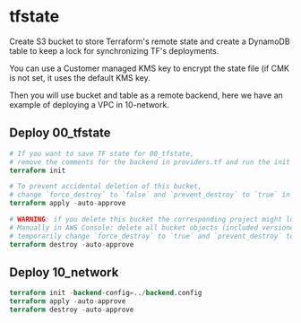# tfstate

Create S3 bucket to store Terraform's remote state and create a DynamoDB table to keep a lock for synchronizing TF's deployments.

You can use a Customer managed KMS key to encrypt the state file (if CMK is not set, it uses the default KMS key.

Then you will use bucket and table as a remote backend, here we have an example of deploying a VPC in 10-network.

## Deploy 00_tfstate

```terraform
# If you want to save TF state for 00_tfstate,
# remove the comments for the backend in providers.tf and run the init command a second time.
terraform init

# To prevent accidental deletion of this bucket,
# change `force_destroy` to `false` and `prevent_destroy` to `true` in `tfstate.tf`
terraform apply -auto-approve

# WARNING: if you delete this bucket the corresponding project might loose all its TF state files
# Manually in AWS Console: delete all bucket objects (included versioned ones)
# temporarily change `force_destroy` to `true` and `prevent_destroy` to `false` in `tfstate.tf`
terraform destroy -auto-approve
```

## Deploy 10_network

```terraform
terraform init -backend-config=../backend.config
terraform apply -auto-approve
terraform destroy -auto-approve
```
